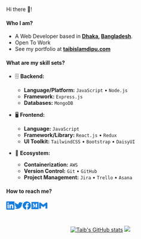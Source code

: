 Hi there 👋!

#### Who I am?

- A Web Developer based in **[Dhaka](https://en.wikipedia.org/wiki/Dhaka), [Bangladesh](https://en.wikipedia.org/wiki/Bangladesh)**.
- Open To Work
- See my portfolio at **[taibislamdipu.com](https://taibislamdipu.netlify.app/)**

#### What are my skill sets?

- 🗄️ **Backend:**

  - **Language/Platform:** `JavaScript` • `Node.js`
  - **Framework:** `Express.js`
  - **Databases:** `MongoDB`

- 🖥 **Frontend:**

  - **Language:** `JavaScript`
  - **Framework/Library:** `React.js` • `Redux`
  - **UI Toolkit:** `TailwindCSS` • `Bootstrap` • `DaisyUI`

- 🎡 **Ecosystem:**
  - **Containerization:** `AWS`
  - **Version Control:** `Git` • `GitHub`
  - **Project Management:** `Jira` • `Trello` • `Asana`

#### How to reach me?

<a href="https://www.linkedin.com/in/taibislamdipu">
  <img align="left" alt="LinkedIn" width="22px" src="./assets/linkedin.svg" />
</a>

<a href="https://twitter.com/taibislamdipu">
  <img align="left" alt="Twitter" width="22px" src="./assets/twitter.svg" />
</a>

<a href="https://www.facebook.com/taibislamdipu">
  <img align="left" alt="Facebook" width="22px" src="./assets/facebook.svg" />
</a>

<a href="https://medium.com/@taibislamdipu">
  <img align="left" alt="Medium" width="22px" src="./assets/medium.svg" />
</a>

<a href="mailto:mailtaibislam@gmail.com">
  <img align="left" alt="Mail" width="22px" src="./assets/gmail.svg" />
</a>

<br/>
<br/>
<br/>

<p align="center">
<a href="http://www.github.com/taibislamdipu"><img src="https://github-readme-stats.vercel.app/api?username=taibislamdipu&show_icons=true&hide=&count_private=true&title_color=3382ed&text_color=ffffff&icon_color=3382ed&bg_color=1c1917&hide_border=true&show_icons=true" alt="Taib's GitHub stats" /></a>
<a href="http://www.github.com/taibislamdipu"><img src="https://github-readme-streak-stats.herokuapp.com/?user=taibislamdipu&stroke=ffffff&background=1c1917&ring=0891b2&fire=0891b2&currStreakNum=ffffff&currStreakLabel=0891b2&sideNums=ffffff&sideLabels=ffffff&dates=ffffff&hide_border=true" /></a>
 </p>
 
